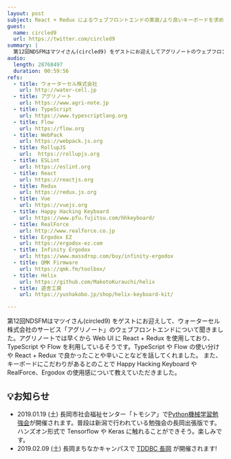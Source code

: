 ```yaml
---
layout: post
subject: React + Redux によるウェブフロントエンドの実装/より良いキーボードを求めて
guest:
  name: circled9
  url: https://twitter.com/circled9
summary: |
  第12回NDSFMはマツイさん(circled9) をゲストにお迎えしてアグリノートのウェブフロントエンドについてお聴きしました。
audio:
  length: 28768497
  duration: 00:59:56
refs:
  - title: ウォーターセル株式会社
    url: http://water-cell.jp
  - title: アグリノート
    url: https://www.agri-note.jp
  - title: TypeScript
    url: https://www.typescriptlang.org
  - title: Flow
    url: https://flow.org
  - title: WebPack
    url: https://webpack.js.org
  - title: RollupJS
    url:  https://rollupjs.org
  - title: ESLint
    url: https://eslint.org
  - title: React
    url: https://reactjs.org
  - title: Redux
    url: https://redux.js.org
  - title: Vue
    url: https://vuejs.org
  - title: Happy Hacking Keyboard
    url: https://www.pfu.fujitsu.com/hhkeyboard/
  - title: RealForce
    url: http://www.realforce.co.jp
  - title: Ergodox EZ
    url: https://ergodox-ez.com
  - title: Infinity Ergodox
    url: https://www.massdrop.com/buy/infinity-ergodox
  - title: QMK Firmware
    url: https://qmk.fm/toolbox/
  - title: Helix
    url: https://github.com/MakotoKurauchi/helix
  - title: 遊舎工房
    url: https://yushakobo.jp/shop/helix-keyboard-kit/

---
```



第12回NDSFMはマツイさん(circled9) をゲストにお迎えして、ウォーターセル株式会社のサービス「アグリノート」のウェブフロントエンドについて聞きました。アグリノートでは早くから Web UI に React + Redux を使用しており、TypeScript や Flow を利用しているそうです。TypeScript や Flow の使い分けや React + Redux で良かったことや辛いことなどを話してくれました。
また、キーボードにこだわりがあるとのことで Happy Hacking Keyboard や RealForce、Ergodox の使用感について教えていただきました。

## 💡お知らせ

- 2019.01.19 (土) 長岡市社会福祉センター「トモシア」で[Python機械学習勉強会](https://pyml-niigata.connpass.com/event/112465/)が開催されます。普段は新潟で行われている勉強会の長岡出張版です。ハンズオン形式で Tensorflow や Keras に触れることができそう。楽しみです。
- 2019.02.09 (土) 長岡まちなかキャンパスで [TDDBC 長岡](https://tddbc.connpass.com/event/112293/) が開催されます! 

